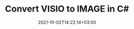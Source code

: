 ---
############################# Static ############################
layout: "autogen-gist"
date: 2021-10-02T14:22:14+03:00
draft: false
path: "total/net/conversion/visio-to-image/"
other_out_formats: "PDF Word eBook Excel Image Web Email Photoshop PowerPoint"
ad_headline: "Convert VISIO to IMAGE | .NET"
ad_description: "Most Accurate VISIO to IMAGE document Conversion solution for your .NET applications."

############################# Head ############################
head_title: "Convert VISIO to IMAGE in C# VB.NET ASP.NET | Document Conversion"
head_description: "Code example to convert VISIO to IMAGE and 100+ other file formats in .NET (C#, VB.NET, ASP.NET & .NET Core) applications. Display the Converted IMAGE document as HTML viewer."

############################# Header ############################
title: "Convert VISIO to IMAGE in C#"
description: "Programmatically convert VISIO to IMAGE in C# .NET applications using flexible document conversion features to customize the resultant document. Convert the complete document from one file format to other or choose selective pages of a source document based on the page numbers or page ranges and easily convert to a supported document format."

############################# SubMenu ############################
submenu:
    enable: false

############################# Content ############################
content:
    enable: true
    block:
    - title_left: "VISIO to IMAGE Conversion"
      content_left: |
          Follow these simple steps for VISIO to IMAGE conversion in C# .NET. View the converted IMAGE document as HTML without using any external software.

          -   Create **Converter** object to convert VISIO document
          -   Set the convert options for IMAGE format
          -   Call **Convert** method of **Converter** class instance for conversion to IMAGE
          -   Set options for HTML viewer
          -   Create **Viewer** object to view converted IMAGE as HTML
          
      title_right: "Downloads & Installation Instructions"
      content_right: |
          You require `GroupDocs.Conversion` & `GroupDocs.Viewer` namespaces to convert between a wide range of popular document types such as PDF, Microsoft Word, Excel, PowerPoint, Project, Outlook, HTML, diagrams and image file formats. Explore other [.NET APIs for Office documents](https://products.conholdate.com/total/net/) as offered by Conholdate.Total.
          
          Get the respective assembly files from the [downloads](https://downloads.conholdate.com/total/net) or fetch the whole package from [Nuget](https://www.nuget.org/packages/Conholdate.Total/) to add 'Conholdate.Total` directly in your workspace.
          
      gisthash: "4f311c07ae9ee691b8afb7960aa6c806"
      gistfile: "word-to-pdf-conversion.cs"

    - title_left: "Add Watermark to IMAGE File in C#"
      content_left: |
          Accurately convert documents (VISIO to IMAGE) exactly as the original file and apply text or image watermarks to the converted document pages using C# .NET code.

          -   Create **Converter** object to convert VISIO document
          -   Create new instance of **WatermarkOptions** class
          -   Specify watermark properties (color, width, text, image etc)
          -   Instantiate the proper **ConvertOptions** class
          -   Set **Watermark** property of the **ConvertOptions** instance
          -   Call **Convert** method of **Converter** class instance for conversion to IMAGE
        
      title_right: "Source Document Information Extraction"
      content_right: |
          The documents information extraction feature not only allows getting the basic information about the source document file but it also supports extracting some valuable file-format specific information such as project start and end dates of a Microsoft Project file, any printing restrictions on a PDF document, list of folders enclosed in an Outlook data file etc. 

          Convert popular document file formats on different operating systems such as Windows, Linux or macOS while using platforms such as Windows Azure, Mono and Xamarin.
          
      gisthash: "a15affe15284876ce010a315a09da1f0"
      gistfile: "convert-word-to-pdf-and-add-text-watermark-to-converted-pdf.cs"

############################# About Formats ############################
about_formats:
    enable: false
############################# More Formats ############################
more_formats:
    enable: true
    auto: false
    other_out_formats: PDF Word eBook Excel Image Web Email Photoshop PowerPoint
############################# Back to top ###############################
back_to_top:
  enable: true
---